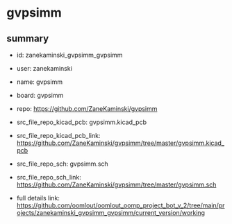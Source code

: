 # gvpsimm
 
## summary 
* id: zanekaminski_gvpsimm_gvpsimm
* user: zanekaminski
* name: gvpsimm
* board: gvpsimm
* repo: https://github.com/ZaneKaminski/gvpsimm
* src_file_repo_kicad_pcb: gvpsimm.kicad_pcb
* src_file_repo_kicad_pcb_link: https://github.com/ZaneKaminski/gvpsimm/tree/master/gvpsimm.kicad_pcb


* src_file_repo_sch: gvpsimm.sch
* src_file_repo_sch_link: https://github.com/ZaneKaminski/gvpsimm/tree/master/gvpsimm.sch
* full details link: https://github.com/oomlout/oomlout_oomp_project_bot_v_2/tree/main/projects/zanekaminski_gvpsimm_gvpsimm/current_version/working  







